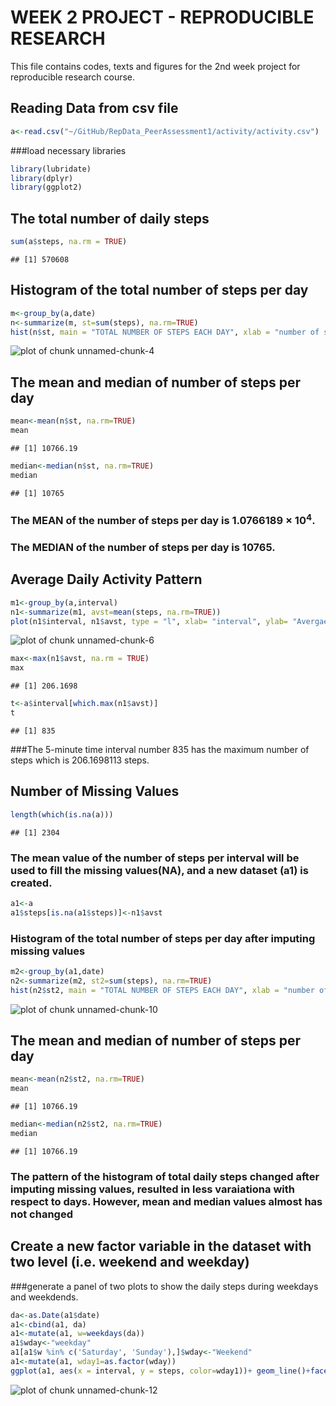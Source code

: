 


WEEK 2 PROJECT - REPRODUCIBLE RESEARCH
========================================

This file contains codes, texts and figures for the 2nd week project for reproducible research course.

## Reading Data from csv file 

```r
a<-read.csv("~/GitHub/RepData_PeerAssessment1/activity/activity.csv")
```
###load necessary libraries

```r
library(lubridate)
library(dplyr)
library(ggplot2)
```

## The total number of daily steps


```r
sum(a$steps, na.rm = TRUE)
```

```
## [1] 570608
```

## Histogram of the total number of steps per day



```r
m<-group_by(a,date)
n<-summarize(m, st=sum(steps), na.rm=TRUE)
hist(n$st, main = "TOTAL NUMBER OF STEPS EACH DAY", xlab = "number of steps")
```

![plot of chunk unnamed-chunk-4](figure/unnamed-chunk-4-1.png)

## The mean and median of number of steps per day

```r
mean<-mean(n$st, na.rm=TRUE)
mean
```

```
## [1] 10766.19
```

```r
median<-median(n$st, na.rm=TRUE)
median 
```

```
## [1] 10765
```

### The MEAN of the number of steps per day is 1.0766189 &times; 10<sup>4</sup>.
### The MEDIAN of the number of steps per day is 10765.




## Average Daily Activity Pattern


```r
m1<-group_by(a,interval)
n1<-summarize(m1, avst=mean(steps, na.rm=TRUE))
plot(n1$interval, n1$avst, type = "l", xlab= "interval", ylab= "Avergae Number of Steps")
```

![plot of chunk unnamed-chunk-6](figure/unnamed-chunk-6-1.png)

```r
max<-max(n1$avst, na.rm = TRUE)
max
```

```
## [1] 206.1698
```

```r
t<-a$interval[which.max(n1$avst)]
t
```

```
## [1] 835
```
###The 5-minute time interval number 835 has the maximum number of steps which is 206.1698113 steps.

## Number of Missing Values

```r
length(which(is.na(a)))
```

```
## [1] 2304
```

### The mean value of the number of steps per interval will be used to fill the missing values(NA), and a new dataset (a1) is created.

```r
a1<-a
a1$steps[is.na(a1$steps)]<-n1$avst
```
###  Histogram of the total number of steps per day after imputing missing values



```r
m2<-group_by(a1,date)
n2<-summarize(m2, st2=sum(steps), na.rm=TRUE)
hist(n2$st2, main = "TOTAL NUMBER OF STEPS EACH DAY", xlab = "number of steps")
```

![plot of chunk unnamed-chunk-10](figure/unnamed-chunk-10-1.png)

## The mean and median of number of steps per day

```r
mean<-mean(n2$st2, na.rm=TRUE)
mean
```

```
## [1] 10766.19
```

```r
median<-median(n2$st2, na.rm=TRUE)
median 
```

```
## [1] 10766.19
```

### The pattern of the histogram of total daily steps changed after imputing missing values, resulted in less varaiationa with respect to days. However, mean and median values almost has not changed

## Create a new factor variable in the dataset with two level (i.e. weekend and weekday)
###generate a panel of two plots to show the daily steps during weekdays and weekdends. 


```r
da<-as.Date(a1$date)
a1<-cbind(a1, da)
a1<-mutate(a1, w=weekdays(da))
a1$wday<-"weekday"
a1[a1$w %in% c('Saturday', 'Sunday'),]$wday<-"Weekend"
a1<-mutate(a1, wday1=as.factor(wday))
ggplot(a1, aes(x = interval, y = steps, color=wday1))+ geom_line()+facet_grid(wday1~.)+labs(col="")
```

![plot of chunk unnamed-chunk-12](figure/unnamed-chunk-12-1.png)
